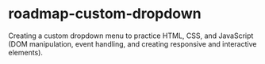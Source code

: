 # roadmap-custom-dropdown
Creating a custom dropdown menu to practice HTML, CSS, and JavaScript (DOM manipulation, event handling, and creating responsive and interactive elements).
